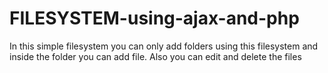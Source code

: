 # FILESYSTEM-using-ajax-and-php
In this simple filesystem you can only add folders using this filesystem and inside the folder you can add file. Also you can edit and delete the files
